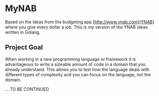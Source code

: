 
# MyNAB

Based on the ideas from the budgeting app [http://www.ynab.com](YNAB) where you give every dollar a job. This is my version of the YNAB ideas written in Golang.

## Project Goal

When working in a new programming language or framework it is advantageous to write a sizeable amount of code in a domain that you already understand. This allows you to test how the language deals with different types of complexity and you can focus on the language, not the domain.

... TO BE CONTINUED
